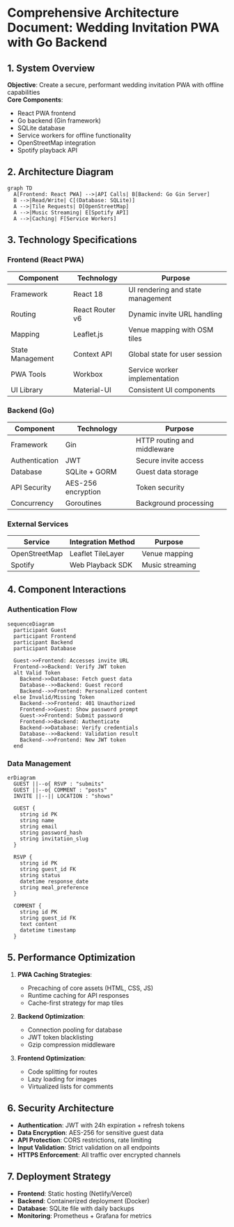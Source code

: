 # Comprehensive Architecture Document: Wedding Invitation PWA with Go Backend

## 1. System Overview
**Objective**: Create a secure, performant wedding invitation PWA with offline capabilities  
**Core Components**:
- React PWA frontend
- Go backend (Gin framework)
- SQLite database
- Service workers for offline functionality
- OpenStreetMap integration
- Spotify playback API

## 2. Architecture Diagram
```mermaid
graph TD
  A[Frontend: React PWA] -->|API Calls| B[Backend: Go Gin Server]
  B -->|Read/Write| C[(Database: SQLite)]
  A -->|Tile Requests| D[OpenStreetMap]
  A -->|Music Streaming| E[Spotify API]
  A -->|Caching| F[Service Workers]
```

## 3. Technology Specifications

### Frontend (React PWA)
| Component       | Technology          | Purpose                          |
|-----------------|---------------------|----------------------------------|
| Framework       | React 18            | UI rendering and state management|
| Routing         | React Router v6     | Dynamic invite URL handling      |
| Mapping         | Leaflet.js          | Venue mapping with OSM tiles     |
| State Management| Context API         | Global state for user session    |
| PWA Tools       | Workbox             | Service worker implementation    |
| UI Library      | Material-UI         | Consistent UI components         |

### Backend (Go)
| Component       | Technology          | Purpose                          |
|-----------------|---------------------|----------------------------------|
| Framework       | Gin                 | HTTP routing and middleware      |
| Authentication  | JWT                 | Secure invite access             |
| Database        | SQLite + GORM       | Guest data storage               |
| API Security    | AES-256 encryption  | Token security                   |
| Concurrency     | Goroutines          | Background processing            |

### External Services
| Service         | Integration Method  | Purpose                          |
|-----------------|---------------------|----------------------------------|
| OpenStreetMap   | Leaflet TileLayer   | Venue mapping                    |
| Spotify         | Web Playback SDK    | Music streaming                  |

## 4. Component Interactions

### Authentication Flow
```mermaid
sequenceDiagram
  participant Guest
  participant Frontend
  participant Backend
  participant Database
  
  Guest->>Frontend: Accesses invite URL
  Frontend->>Backend: Verify JWT token
  alt Valid Token
    Backend->>Database: Fetch guest data
    Database-->>Backend: Guest record
    Backend-->>Frontend: Personalized content
  else Invalid/Missing Token
    Backend-->>Frontend: 401 Unauthorized
    Frontend->>Guest: Show password prompt
    Guest->>Frontend: Submit password
    Frontend->>Backend: Authenticate
    Backend->>Database: Verify credentials
    Database-->>Backend: Validation result
    Backend-->>Frontend: New JWT token
  end
```

### Data Management
```mermaid
erDiagram
  GUEST ||--o{ RSVP : "submits"
  GUEST ||--o{ COMMENT : "posts"
  INVITE ||--|| LOCATION : "shows"
  
  GUEST {
    string id PK
    string name
    string email
    string password_hash
    string invitation_slug
  }
  
  RSVP {
    string id PK
    string guest_id FK
    string status
    datetime response_date
    string meal_preference
  }
  
  COMMENT {
    string id PK
    string guest_id FK
    text content
    datetime timestamp
  }
```

## 5. Performance Optimization
1. **PWA Caching Strategies**:
   - Precaching of core assets (HTML, CSS, JS)
   - Runtime caching for API responses
   - Cache-first strategy for map tiles
   
2. **Backend Optimization**:
   - Connection pooling for database
   - JWT token blacklisting
   - Gzip compression middleware

3. **Frontend Optimization**:
   - Code splitting for routes
   - Lazy loading for images
   - Virtualized lists for comments

## 6. Security Architecture
- **Authentication**: JWT with 24h expiration + refresh tokens
- **Data Encryption**: AES-256 for sensitive guest data
- **API Protection**: CORS restrictions, rate limiting
- **Input Validation**: Strict validation on all endpoints
- **HTTPS Enforcement**: All traffic over encrypted channels

## 7. Deployment Strategy
- **Frontend**: Static hosting (Netlify/Vercel)
- **Backend**: Containerized deployment (Docker)
- **Database**: SQLite file with daily backups
- **Monitoring**: Prometheus + Grafana for metrics